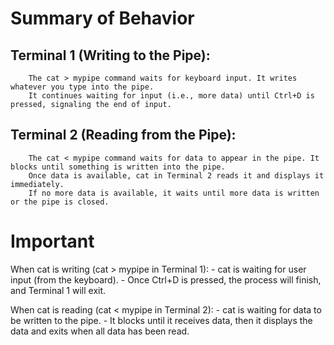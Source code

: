 # Summary of Behavior

  ## Terminal 1 (Writing to the Pipe):
        The cat > mypipe command waits for keyboard input. It writes whatever you type into the pipe.
        It continues waiting for input (i.e., more data) until Ctrl+D is pressed, signaling the end of input.

  ## Terminal 2 (Reading from the Pipe):
        The cat < mypipe command waits for data to appear in the pipe. It blocks until something is written into the pipe.
        Once data is available, cat in Terminal 2 reads it and displays it immediately.
        If no more data is available, it waits until more data is written or the pipe is closed.

# Important 
   When cat is writing (cat > mypipe in Terminal 1):
	-  cat is waiting for user input (from the keyboard).
	- Once Ctrl+D is pressed, the process will finish, and Terminal 1 will exit.

   When cat is reading (cat < mypipe in Terminal 2):
	- cat is waiting for data to be written to the pipe.
	- It blocks until it receives data, then it displays the data and exits when all data has been read. 
